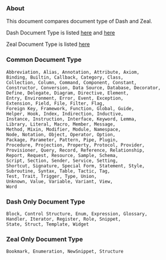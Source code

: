 ### About
This document compares document type of Dash and Zeal.

Dash Document Type is listed [here]( https://github.com/Kapeli/Dash-iOS/blob/master/Dash/DHTypes.m) and [here](https://github.com/Kapeli/Dash-iOS/tree/master/Dash/Images.xcassets/Types)

Zeal Document Type is listed [here](https://github.com/zealdocs/zeal/blob/master/src/app/resources/zeal.qrc)

### Common Document Type

```
Abbreviation, Alias, Annotation, Attribute, Axiom,
Binding, Builtin, Callback, Category, Class,
Collection, Column, Command, Component, Constant,
Constructor, Conversion, Data Source, Database, Decorator,
Define, Delegate, Diagram, Directive, Element,
Entry, Environment, Error, Event, Exception,
Extension, Field, File, Filter, Flag,
Foreign Key, Framework, Function, Global, Guide,
Helper, Hook, Index, Indirection, Inductive,
Instance, Instruction, Interface, Keyword, Lemma,
Library, Literal, Macro, Member, Message,
Method, Mixin, Modifier, Module, Namespace,
Node, Notation, Object, Operator, Option,
Package, Parameter, Pattern, Pipe, Plugin,
Procedure, Projection, Property, Protocol, Provider,
Provisioner, Query, Record, Reference, Relationship,
Report, Request, Resource, Sample, Schema,
Script, Section, Sender, Service, Setting,
Shortcut, Signature, Special Form, Statement, Style,
Subroutine, Syntax, Table, Tactic, Tag,
Test, Trait, Trigger, Type, Union,
Unknown, Value, Variable, Variant, View,
Word
```

### Dash Only Document Type

```
Block, Control Structure, Enum, Expression, Glossary,
Handler, Iterator, Register, Role, Snippet,
State, Struct, Template, Widget
```

### Zeal Only Document Type

```
Bookmark, Enumeration, NewSnippet, Structure
```
